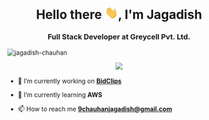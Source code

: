 <h1 align="center">Hello there <img src="https://github.com/jagadish-chauhan/jagadish-chauhan/blob/main/assets/wave.gif?raw=true" width="30px">, I'm Jagadish</h1>

<h3 align="center"/>Full Stack Developer at Greycell Pvt. Ltd.</h3>

<p align="left"> <img src="https://komarev.com/ghpvc/?username=jagadish-chauhan&label=Profile%20views&color=0e75b6&style=flat" alt="jagadish-chauhan" /> </p>

<div> <p align="center">
  <img alig src="https://github-profile-trophy.vercel.app/?username=jagadish-chauhan&margin-w=10" />
</p> </div>


- 🔭 I’m currently working on **[BidClips](https://bidclips.com/)**

- 🌱 I’m currently learning **AWS**

- 📫 How to reach me **9chauhanjagadish@gmail.com**

